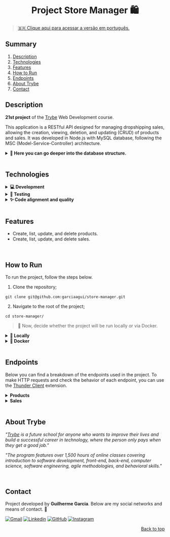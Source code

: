 <a name="readme-top"></a>

<h1 align="center">Project Store Manager 🛍️</h1>

> [🇧🇷 Clique aqui para acessar a versão em português.](README_pt-br.md)

## Summary

<ol>
  <li><a href="#description">Description</a></li>
  <li><a href="#technologies">Technologies</a></li>
  <li><a href="#features">Features</a></li>
  <li><a href="#how-to-run">How to Run</a></li>
  <li><a href="#endpoints">Endpoints</a></li>
  <li><a href="#about-trybe">About Trybe</a></li>
  <li><a href="#contact">Contact</a></li>
</ol>

## Description

**21st project** of the [Trybe][trybe-site-url] Web Development course.

This application is a RESTful API designed for managing dropshipping sales, allowing the creation, viewing, deletion, and updating (CRUD) of products and sales. It was developed in Node.js with MySQL database, following the MSC (Model-Service-Controller) architecture.

<details>
  <summary><strong>🎲 Here you can go deeper into the database structure.</strong></summary>

#### Entity-Relationship Diagram

![DER](./public/der.png)

> ℹ️ Image created and provided by Trybe.

---

#### Entities format

The data below are fictitious and used only to exemplify the structure of the database tables.

- A table called `products`, with the following structure:

  | id  | name            |
  | --- | --------------- |
  | 1   | Martelo do Thor |

- A table called `sales`, with the following structure:

  | id  | date                |
  | --- | ------------------- |
  | 1   | 2022-05-27 01:59:51 |

- A table called `sales_products`, which establishes a `N:N` relationship between `products` and `sales` and has the following structure:

  | sale_id | product_id | quantity |
  | ------- | ---------- | -------- |
  | 1       | 1          | 5        |

</details>

<br/>

## Technologies

<details>
  <summary><strong>💻 Development </strong></summary><br />

- [Docker][docker-url]
- [dotenv][dotenv-url]
- [Express][express-url]
- [JavaScript][javascript-url]
- [Joi][joi-url]
- [MySQL][mysql-url]
- [Node.js][node-url]
- [Nodemon][nodemon-url]

---

</details>

<details>
  <summary><strong>🧪 Testing </strong></summary><br />

- [Chai][chai-url]
- [Mocha][mocha-url]
- [Sinon.js][sinon-url]

---

</details>

<details>
  <summary><strong>✨ Code alignment and quality </strong></summary><br />

- [ESLint][eslint-url]

---

</details>

<br/>

## Features

<ul>
  <li>Create, list, update, and delete products.</li>
  <li>Create, list, update, and delete sales.</li>
</ul>

<br/>

## How to Run

To run the project, follow the steps below.

1. Clone the repository;

```
git clone git@github.com:garciaagui/store-manager.git
```

2. Navigate to the root of the project;

```
cd store-manager/
```

> 🔘 Now, decide whether the project will be run locally or via Docker.

<details>
  <summary><strong>💽 Locally</strong></summary>

1. Make sure you have **Node.js** installed in version 16 or higher. Check out the [official documentation](https://nodejs.org/en/download/package-manager) for more information.

2. In the project root, install the project dependencies.

```
npm install
```

3. Set up the environment variables:

- Rename the `.env.example` file (available in the project root) to `.env`;
- Set the variables for your local environment.

4. Create the database with the command below.

```
npm run migration
```

5. Populate the database with the command below.

```
npm run seed
```

> ℹ️ The `migration.sql` and `seed.sql` files were created and provided by Trybe.

6. To start the server, use one of the commands below.

```
// Command 1 - Needs to be run again in case of code changes
npm run start

// Command 2 - Restarts the server automatically if there are any changes in the code
npm run debug
```

</details>

<details>
  <summary><strong>🐋 Docker</strong></summary>

1. Make sure you have **docker-compose** installed in version 1.29 or higher. Useful links if you need to install or update: [DigitalOcean Tutorial](https://www.digitalocean.com/community/tutorials/how-to-install-and-use-docker-compose-on-ubuntu-20-04) and [official documentation](https://docs.docker.com/compose/install/);

2. Start the containers by running the command below. Two containers will be started: `store_manager` (node) and `store_manager_db` (mysql).

```
docker-compose up -d
```

3. Access the CLI of the `store_manager` container with the command below or open it in VS Code. For the latter, I recommend the Microsoft extension [Dev Containers](https://marketplace.visualstudio.com/items?itemName=ms-vscode-remote.remote-containers).

```
docker exec -it store_manager bash
```

> ⚠️ From now on, **ALL** commands (scripts) available in `package.json` (including npm install) must be executed **INSIDE** the `store_manager` container.

4. Install the project's dependencies.

```
npm install
```

5. Create the database with the command below.

```
npm run migration
```

6. Populate the database with the command below.

```
npm run seed
```

> ℹ️ The `migration.sql` and `seed.sql` files were created and provided by Trybe.

7. To start the server, use one of the commands below.

```
// Command 1 - Needs to be run again in case of code changes
npm run start

// Command 2 - Restarts the server automatically if there are any code changes
npm run debug
```

- For the local test context, follow the steps below.

1. Rename the `.env.example` file (available in the project root) to `.env`;
2. Set the variables for your local environment.

</details>

<br/>

## Endpoints

Below you can find a breakdown of the endpoints used in the project. To make HTTP requests and check the behavior of each endpoint, you can use the [Thunder Client](https://www.thunderclient.com/) extension.

<details>
  <summary><strong>Products</strong></summary>

### GET /products

- Returns all products registered in the database.
- URL: `http://localhost:PORT/products`

### POST /products

- Adds a new product to the database.
- URL: `http://localhost:PORT/products`
- The request body must follow the format below:

```
{
  "name": "string"
}
```

### GET /products/search

- Returns all products whose name contains the search term passed in the query.
- Example URL: `http://localhost:PORT/products/search?q=Martelo`

### GET /products/:id

- Returns the product whose id was passed in the URL.
- Example URL: `http://localhost:PORT/products/1`

### PUT /products/:id

- Updates the product whose id was passed in the URL.
- Example URL: `http://localhost:PORT/products/1`
- The request body must follow the format below:

```
{
  "name": "string"
}
```

### DELETE /products/:id

- Removes from the database the product whose id was passed in the URL.
- Example URL: `http://localhost:PORT/products/1`

---

</details>

<details>
  <summary><strong>Sales</strong></summary>

### GET /sales

- Returns all sales registered in the database.
- URL: `http://localhost:PORT/sales`

### POST /sales

- Adds a new sale to the database.
- URL: `http://localhost:PORT/sales`
- The request body must follow the format below:

```
[
  {
    "productId": number,
    "quantity": number
  },
  {
    "productId": number,
    "quantity": number
  }
]
```

### GET /sales/:id

- Returns the sale whose id was passed in the URL.
- Example URL: `http://localhost:PORT/sales/1`

### PUT /sales/:id

- Updates the sale whose id was passed in the URL.
- Example URL: `http://localhost:PORT/sales/1`
- The request body must follow the format below:

```
[
  {
    "productId": number,
    "quantity": number
  },
  {
    "productId": number,
    "quantity": number
  }
]
```

### DELETE /sales/:id

- Removes from the database the sale whose id was passed in the URL.
- Example URL: `http://localhost:PORT/sales/1`

---

</details>

<br/>

## About Trybe

_"[Trybe][trybe-site-url] is a future school for anyone who wants to improve their lives and build a successful career in technology, where the person only pays when they get a good job."_

_"The program features over 1,500 hours of online classes covering introduction to software development, front-end, back-end, computer science, software engineering, agile methodologies, and behavioral skills."_

<br/>

## Contact

Project developed by **Guilherme Garcia**. Below are my social networks and means of contact. 🤘

[![Gmail][gmail-badge]][gmail-url]
[![Linkedin][linkedin-badge]][linkedin-url]
[![GitHub][github-badge]][github-url]
[![Instagram][instagram-badge]][instagram-url]

<p align="right"><a href="#readme-top">Back to top</a></p>

<!-- MARKDOWN LINKS & IMAGES -->

[trybe-site-url]: https://www.betrybe.com/

<!-- Stacks URLs -->

[chai-url]: https://www.chaijs.com/
[docker-url]: https://www.docker.com/
[dotenv-url]: https://www.dotenv.org/
[eslint-url]: https://eslint.org/
[express-url]: https://expressjs.com/
[javascript-url]: https://developer.mozilla.org/en-US/docs/Web/JavaScript
[joi-url]: https://joi.dev/api/?v=17.7.0
[mocha-url]: https://mochajs.org/
[mysql-url]: https://www.mysql.com/
[node-url]: https://nodejs.org/en/
[nodemon-url]: https://nodemon.io/
[sinon-url]: https://sinonjs.org/

<!-- Contact URLs & Badges -->

[gmail-badge]: https://img.shields.io/badge/Gmail-D14836?style=for-the-badge&logo=gmail&logoColor=white
[gmail-url]: mailto:garciaguig@gmail.com
[linkedin-badge]: https://img.shields.io/badge/LinkedIn-0077B5?style=for-the-badge&logo=linkedin&logoColor=white
[linkedin-url]: https://www.linkedin.com/in/garciaagui/
[github-badge]: https://img.shields.io/badge/GitHub-100000?style=for-the-badge&logo=github&logoColor=white
[github-url]: https://github.com/garciaagui
[instagram-badge]: https://img.shields.io/badge/Instagram-E4405F?style=for-the-badge&logo=instagram&logoColor=white
[instagram-url]: https://www.instagram.com/garciaagui/

